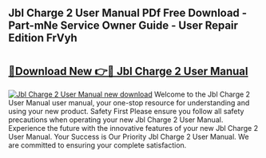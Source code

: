 ## Jbl Charge 2 User Manual PDf Free Download - Part-mNe Service Owner Guide - User Repair Edition FrVyh

# <h2><a href="http://bc1504.oget.top/?id=Jbl+Charge+2+User+Manual">🔗Download New 👉🔴 Jbl Charge 2 User Manual</a></h2>

[![Jbl Charge 2 User Manual new download](https://i.imgur.com/5g1atiW.png)](http://bc1504.oget.top/?id=Jbl+Charge+2+User+Manual)
Welcome to the Jbl Charge 2 User Manual user manual, your one-stop resource for understanding and using your new product. Safety First Please ensure you follow all safety precautions when operating your new Jbl Charge 2 User Manual. Experience the future with the innovative features of your new Jbl Charge 2 User Manual. Your Success is Our Priority Jbl Charge 2 User Manual. We are committed to ensuring your complete satisfaction.
